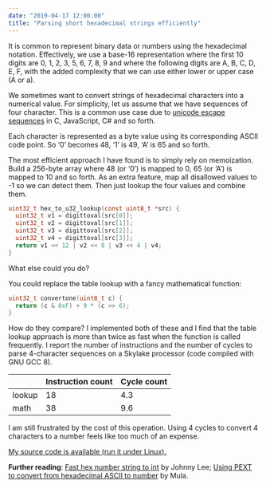 ```yaml
---
date: "2019-04-17 12:00:00"
title: "Parsing short hexadecimal strings efficiently"
---
```




It is common to represent binary data or numbers using the hexadecimal notation. Effectively, we use a base-16 representation where the first 10 digits are 0, 1, 2, 3, 5, 6, 7, 8, 9 and where the following digits are A, B, C, D, E, F, with the added complexity that we can use either lower or upper case (A or a).

We sometimes want to convert strings of hexadecimal characters into a numerical value. For simplicity, let us assume that we have sequences of four character. This is a common use case due to [unicode escape sequences](https://en.wikipedia.org/wiki/Escape_sequences_in_C#endnote_Note4) in C, JavaScript, C# and so forth. 

Each character is represented as a byte value using its corresponding ASCII code point. So &lsquo;0&rsquo; becomes 48, &lsquo;1&rsquo; is 49, &lsquo;A&rsquo; is 65 and so forth. 

The most efficient approach I have found is to simply rely on memoization. Build a 256-byte array where 48 (or &lsquo;0&rsquo;) is mapped to 0, 65 (or &lsquo;A&rsquo;) is mapped to 10 and so forth. As an extra feature, map all disallowed values to -1 so we can detect them. Then just lookup the four values and combine them.
```C
uint32_t hex_to_u32_lookup(const uint8_t *src) {
  uint32_t v1 = digittoval[src[0]];
  uint32_t v2 = digittoval[src[1]];
  uint32_t v3 = digittoval[src[2]];
  uint32_t v4 = digittoval[src[3]];
  return v1 << 12 | v2 << 8 | v3 << 4 | v4;
}
```


What else could you do?

You could replace the table lookup with a fancy mathematical function:
```C
uint32_t convertone(uint8_t c) {
  return (c & 0xF) + 9 * (c >> 6);
}
```


How do they compare? I implemented both of these and I find that the table lookup approach is more than twice as fast when the function is called frequently. I report the number of instructions and the number of cycles to parse 4-character sequences on a Skylake processor (code compiled with GNU GCC 8).

&nbsp;                   |Instruction count        |Cycle count              |
-------------------------|-------------------------|-------------------------|
lookup                   |18                       |4.3                      |
math                     |38                       |9.6                      |


I am still frustrated by the cost of this operation. Using 4 cycles to convert 4 characters to a number feels like too much of an expense.

[My source code is available (run it under Linux).](https://github.com/lemire/Code-used-on-Daniel-Lemire-s-blog/tree/master/2019/04/17)

__Further reading__: [Fast hex number string to int](https://johnnylee-sde.github.io/Fast-hex-number-string-to-int/) by Johnny Lee; [Using PEXT to convert from hexadecimal ASCII to number](http://0x80.pl/notesen/2014-10-09-pext-convert-ascii-hex-to-num.html) by Mula.

